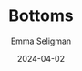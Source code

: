 ---
title: Bottoms
subtitle: Emma Seligman
year: 2023
tags: [{name: "best of 2023", rank: 3}]
image: ./images/bottoms.jpg
link: https://www.themoviedb.org/movie/814776-bottoms
date: 2024-04-02
type: movie
---